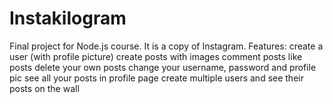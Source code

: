 # Instakilogram

Final project for Node.js course. It is a copy of Instagram. 
Features: 
create a user (with profile picture)
create posts with images
comment posts
like posts
delete your own posts
change your username, password and profile pic
see all your posts in profile page
create multiple users and see their posts on the wall
